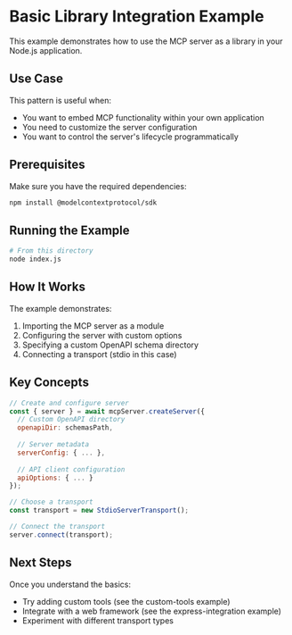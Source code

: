 # Basic Library Integration Example

This example demonstrates how to use the MCP server as a library in your Node.js application.

## Use Case

This pattern is useful when:
- You want to embed MCP functionality within your own application
- You need to customize the server configuration
- You want to control the server's lifecycle programmatically

## Prerequisites

Make sure you have the required dependencies:

```bash
npm install @modelcontextprotocol/sdk
```

## Running the Example

```bash
# From this directory
node index.js
```

## How It Works

The example demonstrates:

1. Importing the MCP server as a module
2. Configuring the server with custom options
3. Specifying a custom OpenAPI schema directory
4. Connecting a transport (stdio in this case)

## Key Concepts

```javascript
// Create and configure server
const { server } = await mcpServer.createServer({
  // Custom OpenAPI directory
  openapiDir: schemasPath,
  
  // Server metadata
  serverConfig: { ... },
  
  // API client configuration
  apiOptions: { ... }
});

// Choose a transport
const transport = new StdioServerTransport();

// Connect the transport
server.connect(transport);
```

## Next Steps

Once you understand the basics:
- Try adding custom tools (see the custom-tools example)
- Integrate with a web framework (see the express-integration example)
- Experiment with different transport types
